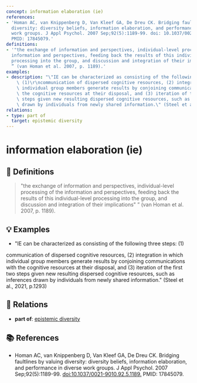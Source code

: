 ```yaml
---
concept: information elaboration (ie)
references:
- 'Homan AC, van Knippenberg D, Van Kleef GA, De Dreu CK. Bridging faultlines by valuing
  diversity: diversity beliefs, information elaboration, and performance in diverse
  work groups. J Appl Psychol. 2007 Sep;92(5):1189-99. doi: 10.1037/0021-9010.92.5.1189.
  PMID: 17845079.'
definitions:
- '"the exchange of information and perspectives, individual-level processing of the
  information and perspectives, feeding back the results of this individual-level
  processing into the group, and discussion and integration of their implications"
  ” (van Homan et al. 2007, p. 1189).'
examples:
- description: "\"IE can be characterized as consisting of the following three steps:\
    \ (1)\r\ncommunication of dispersed cognitive resources, (2) integration in which\
    \ individual group members generate results by conjoining communications with\
    \ the cognitive resources at their disposal, and (3) iteration of the first two\
    \ steps given new resulting dispersed cognitive resources, such as inferences\
    \ drawn by individuals from newly shared information.\" (Steel et al., 2021, p.1293)"
relations:
- type: part of
  target: epistemic diversity
---
```


# information elaboration (ie)

## 📖 Definitions

> "the exchange of information and perspectives, individual-level processing of the information and perspectives, feeding back the results of this individual-level processing into the group, and discussion and integration of their implications" ” (van Homan et al. 2007, p. 1189).

## 💡 Examples

- "IE can be characterized as consisting of the following three steps: (1)
communication of dispersed cognitive resources, (2) integration in which individual group members generate results by conjoining communications with the cognitive resources at their disposal, and (3) iteration of the first two steps given new resulting dispersed cognitive resources, such as inferences drawn by individuals from newly shared information." (Steel et al., 2021, p.1293)

## 🔗 Relations

- **part of**: [epistemic diversity](./epistemic-diversity.md)

## 📚 References

- Homan AC, van Knippenberg D, Van Kleef GA, De Dreu CK. Bridging faultlines by valuing diversity: diversity beliefs, information elaboration, and performance in diverse work groups. J Appl Psychol. 2007 Sep;92(5):1189-99. [doi:10.1037/0021-9010.92.5.1189.](https://doi.org/10.1037/0021-9010.92.5.1189.) PMID: 17845079.
